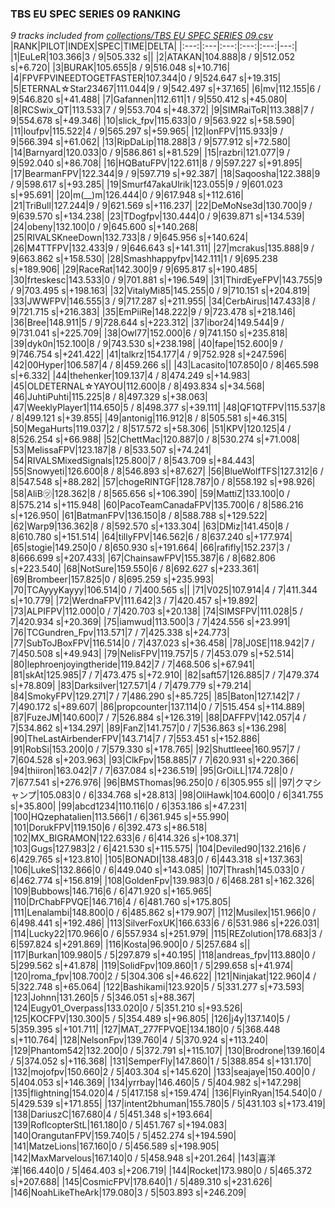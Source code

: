 ### TBS EU SPEC SERIES 09 RANKING
*9 tracks included from [collections/TBS EU SPEC SERIES 09.csv](/collections/TBS%20EU%20SPEC%20SERIES%2009.csv)*
|RANK|PILOT|INDEX|SPEC|TIME|DELTA|
|:---:|:---|:---:|:---:|:---:|---:|
|1|EuLeR|103.366|3 / 9|505.332 s||
|2|ATAKAN|104.888|8 / 9|512.052 s|+6.720|
|3|BURAK|105.655|8 / 9|516.048 s|+10.716|
|4|FPVFPVINEEDTOGETFASTER|107.344|0 / 9|524.647 s|+19.315|
|5|ETERNAL☆Star23467|111.044|9 / 9|542.497 s|+37.165|
|6|mv|112.155|6 / 9|546.820 s|+41.488|
|7|Gafannen|112.611|1 / 9|550.412 s|+45.080|
|8|RCSwix_QT|113.533|7 / 9|553.704 s|+48.372|
|9|SIMRaiToR|113.388|7 / 9|554.678 s|+49.346|
|10|slick_fpv|115.633|0 / 9|563.922 s|+58.590|
|11|loufpv|115.522|4 / 9|565.297 s|+59.965|
|12|IonFPV|115.933|9 / 9|566.394 s|+61.062|
|13|RipDaLip|118.288|3 / 9|577.912 s|+72.580|
|14|Barnyard|120.033|0 / 9|586.861 s|+81.529|
|15|razbri|121.077|9 / 9|592.040 s|+86.708|
|16|HQBatuFPV|122.611|8 / 9|597.227 s|+91.895|
|17|BearmanFPV|122.344|9 / 9|597.719 s|+92.387|
|18|Saqoosha|122.388|9 / 9|598.617 s|+93.285|
|19|Smurf47akaUlrik|123.055|9 / 9|601.023 s|+95.691|
|20|m(__)m|126.444|0 / 9|617.948 s|+112.616|
|21|TriBull|127.244|9 / 9|621.569 s|+116.237|
|22|DeMoNse3d|130.700|9 / 9|639.570 s|+134.238|
|23|TDogfpv|130.444|0 / 9|639.871 s|+134.539|
|24|obeny|132.100|0 / 9|645.600 s|+140.268|
|25|RIVALSKneeDown|132.733|8 / 9|645.956 s|+140.624|
|26|M4TTFPV|132.433|9 / 9|646.643 s|+141.311|
|27|mcrakus|135.888|9 / 9|663.862 s|+158.530|
|28|Smashhappyfpv|142.111|1 / 9|695.238 s|+189.906|
|29|RaceRat|142.300|9 / 9|695.817 s|+190.485|
|30|frteskesc|143.533|0 / 9|701.881 s|+196.549|
|31|ThirdEyeFPV|143.755|9 / 9|703.495 s|+198.163|
|32|VitalyMi85|145.255|0 / 9|710.151 s|+204.819|
|33|JWWFPV|146.555|3 / 9|717.287 s|+211.955|
|34|CerbAirus|147.433|8 / 9|721.715 s|+216.383|
|35|EmPiiRe|148.222|9 / 9|723.478 s|+218.146|
|36|Bree|148.911|5 / 9|728.644 s|+223.312|
|37|ibor24|149.544|9 / 9|731.041 s|+225.709|
|38|Owl77|152.000|6 / 9|741.150 s|+235.818|
|39|dyk0n|152.100|8 / 9|743.530 s|+238.198|
|40|fape|152.600|9 / 9|746.754 s|+241.422|
|41|talkrz|154.177|4 / 9|752.928 s|+247.596|
|42|00Hyper|106.587|4 / 8|459.266 s||
|43|Lacasito|107.850|0 / 8|465.598 s|+6.332|
|44|thehenker|109.137|4 / 8|474.249 s|+14.983|
|45|OLDETERNAL☆YAYOU|112.600|8 / 8|493.834 s|+34.568|
|46|JuhtiPuhti|115.225|8 / 8|497.329 s|+38.063|
|47|WeeklyPlayer1|114.650|5 / 8|498.377 s|+39.111|
|48|QF1QTFPV|115.537|8 / 8|499.121 s|+39.855|
|49|antonig|116.912|8 / 8|505.581 s|+46.315|
|50|MegaHurts|119.037|2 / 8|517.572 s|+58.306|
|51|KPV|120.125|4 / 8|526.254 s|+66.988|
|52|ChettMac|120.887|0 / 8|530.274 s|+71.008|
|53|MelissaFPV|123.187|8 / 8|533.507 s|+74.241|
|54|RIVALSMixedSignals|125.800|7 / 8|543.709 s|+84.443|
|55|Snowyeti|126.600|8 / 8|546.893 s|+87.627|
|56|BlueWolfTFS|127.312|6 / 8|547.548 s|+88.282|
|57|chogeRINTGF|128.787|0 / 8|558.192 s|+98.926|
|58|AliB㋡|128.362|8 / 8|565.656 s|+106.390|
|59|MattiZ|133.100|0 / 8|575.214 s|+115.948|
|60|PacoTeamCanadaFPV|135.700|6 / 8|586.216 s|+126.950|
|61|BatmanFPV|136.150|8 / 8|588.788 s|+129.522|
|62|Warp9|136.362|8 / 8|592.570 s|+133.304|
|63|DMiz|141.450|8 / 8|610.780 s|+151.514|
|64|tillyFPV|146.562|6 / 8|637.240 s|+177.974|
|65|stogie|149.250|0 / 8|650.930 s|+191.664|
|66|rafifly|152.237|3 / 8|666.699 s|+207.433|
|67|ChainsawFPV|155.387|6 / 8|682.806 s|+223.540|
|68|NotSure|159.550|6 / 8|692.627 s|+233.361|
|69|Brombeer|157.825|0 / 8|695.259 s|+235.993|
|70|TCAyyyKayyy|106.514|0 / 7|400.565 s||
|71|V025|107.914|4 / 7|411.344 s|+10.779|
|72|WerdnaFPV|111.642|3 / 7|420.457 s|+19.892|
|73|ALPIFPV|112.000|0 / 7|420.703 s|+20.138|
|74|SIMSFPV|111.028|5 / 7|420.934 s|+20.369|
|75|iamwud|113.500|3 / 7|424.556 s|+23.991|
|76|TCGundren_Fpv|113.571|7 / 7|425.338 s|+24.773|
|77|SubToJBoxFPV|116.514|0 / 7|437.023 s|+36.458|
|78|J0SE|118.942|7 / 7|450.508 s|+49.943|
|79|NelisFPV|119.757|5 / 7|453.079 s|+52.514|
|80|lephroenjoyingtheride|119.842|7 / 7|468.506 s|+67.941|
|81|skAt|125.985|7 / 7|473.475 s|+72.910|
|82|saft57|126.885|7 / 7|479.374 s|+78.809|
|83|Darksilver|127.571|4 / 7|479.779 s|+79.214|
|84|SmokyFPV|129.271|7 / 7|486.290 s|+85.725|
|85|Baton|127.142|7 / 7|490.172 s|+89.607|
|86|propcounter|137.114|0 / 7|515.454 s|+114.889|
|87|FuzeJM|140.600|7 / 7|526.884 s|+126.319|
|88|DAFFPV|142.057|4 / 7|534.862 s|+134.297|
|89|FanZ|141.757|0 / 7|536.863 s|+136.298|
|90|TheLastAirbenderFPV|143.714|7 / 7|553.451 s|+152.886|
|91|RobSi|153.200|0 / 7|579.330 s|+178.765|
|92|Shuttleee|160.957|7 / 7|604.528 s|+203.963|
|93|ClkFpv|158.885|7 / 7|620.931 s|+220.366|
|94|thiiron|163.042|7 / 7|637.084 s|+236.519|
|95|GrOiLL|174.728|0 / 7|677.541 s|+276.976|
|96|BMSThomas|96.250|0 / 6|305.955 s||
|97|クマシャンプ|105.083|0 / 6|334.768 s|+28.813|
|98|OliHawk|104.600|0 / 6|341.755 s|+35.800|
|99|abcd1234|110.116|0 / 6|353.186 s|+47.231|
|100|HQzephatalien|113.566|1 / 6|361.945 s|+55.990|
|101|DorukFPV|119.150|6 / 6|392.473 s|+86.518|
|102|MX_BIGRAMON|122.633|6 / 6|414.326 s|+108.371|
|103|Gugs|127.983|2 / 6|421.530 s|+115.575|
|104|Deviled90|132.216|6 / 6|429.765 s|+123.810|
|105|BONADI|138.483|0 / 6|443.318 s|+137.363|
|106|LukeS|132.866|0 / 6|449.040 s|+143.085|
|107|Thrash|145.033|0 / 6|462.774 s|+156.819|
|108|GoldenFpv|139.983|0 / 6|468.281 s|+162.326|
|109|Bubbows|146.716|6 / 6|471.920 s|+165.965|
|110|DrChabFPVQE|146.716|4 / 6|481.760 s|+175.805|
|111|Lenalambi|148.800|0 / 6|485.862 s|+179.907|
|112|Musilex|151.966|0 / 6|498.441 s|+192.486|
|113|SilverFoxUK|166.633|6 / 6|531.986 s|+226.031|
|114|Lucky22|170.966|0 / 6|557.934 s|+251.979|
|115|REZolution|178.683|3 / 6|597.824 s|+291.869|
|116|Kosta|96.900|0 / 5|257.684 s||
|117|Burkan|109.980|5 / 5|297.879 s|+40.195|
|118|andreas_fpv|113.880|0 / 5|299.562 s|+41.878|
|119|SolidFpv|109.860|1 / 5|299.658 s|+41.974|
|120|roma_fpv|108.700|2 / 5|304.306 s|+46.622|
|121|Ninjakat|122.960|4 / 5|322.748 s|+65.064|
|122|Bashikami|123.920|5 / 5|331.277 s|+73.593|
|123|Johnn|131.260|5 / 5|346.051 s|+88.367|
|124|Eugy01_Overpass|133.020|0 / 5|351.210 s|+93.526|
|125|KOCFPV|130.300|5 / 5|354.489 s|+96.805|
|126|j4y|137.140|5 / 5|359.395 s|+101.711|
|127|MAT_277FPVQE|134.180|0 / 5|368.448 s|+110.764|
|128|NelsonFpv|139.760|4 / 5|370.924 s|+113.240|
|129|Phantom542|132.200|0 / 5|372.791 s|+115.107|
|130|Brodrone|139.160|4 / 5|374.052 s|+116.368|
|131|SemperFly|147.860|1 / 5|388.854 s|+131.170|
|132|mojofpv|150.660|2 / 5|403.304 s|+145.620|
|133|seajaye|150.400|0 / 5|404.053 s|+146.369|
|134|yrrbay|146.460|5 / 5|404.982 s|+147.298|
|135|flightning|154.020|4 / 5|417.158 s|+159.474|
|136|FlyinRyan|154.540|0 / 5|429.539 s|+171.855|
|137|intent2bhuman|155.780|5 / 5|431.103 s|+173.419|
|138|DariuszC|167.680|4 / 5|451.348 s|+193.664|
|139|RoflcopterStL|161.180|0 / 5|451.767 s|+194.083|
|140|OrangutanFPV|159.740|5 / 5|452.274 s|+194.590|
|141|MatzeLions|167.160|0 / 5|456.589 s|+198.905|
|142|MaxMarvelous|167.140|0 / 5|458.948 s|+201.264|
|143|喜洋洋|166.440|0 / 5|464.403 s|+206.719|
|144|Rocket|173.980|0 / 5|465.372 s|+207.688|
|145|CosmicFPV|178.640|1 / 5|489.310 s|+231.626|
|146|NoahLikeTheArk|179.080|3 / 5|503.893 s|+246.209|
